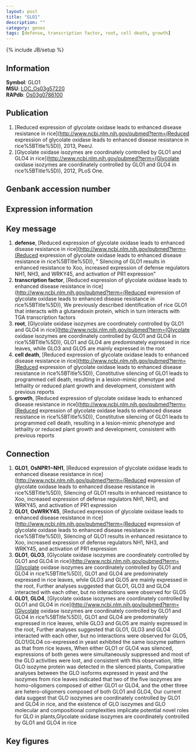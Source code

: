 ```yaml
---
layout: post
title: "GLO1"
description: ""
category: genes
tags: [defense, transcription factor, root, cell death, growth]
---
```

{% include JB/setup %}

## Information
__Symbol__: GLO1  
__MSU__: [LOC_Os03g57220](http://rice.plantbiology.msu.edu/cgi-bin/ORF_infopage.cgi?orf=LOC_Os03g57220)  
__RAPdb__: [Os03g0786100](http://rapdb.dna.affrc.go.jp/viewer/gbrowse_details/irgsp1?name=Os03g0786100)  

## Publication
1. [Reduced expression of glycolate oxidase leads to enhanced disease resistance in rice](http://www.ncbi.nlm.nih.gov/pubmed?term=(Reduced expression of glycolate oxidase leads to enhanced disease resistance in rice%5BTitle%5D)), 2013, PeerJ.
2. [Glycolate oxidase isozymes are coordinately controlled by GLO1 and GLO4 in rice](http://www.ncbi.nlm.nih.gov/pubmed?term=(Glycolate oxidase isozymes are coordinately controlled by GLO1 and GLO4 in rice%5BTitle%5D)), 2012, PLoS One.

## Genbank accession number

## Expression information

## Key message
1. __defense__, [Reduced expression of glycolate oxidase leads to enhanced disease resistance in rice](http://www.ncbi.nlm.nih.gov/pubmed?term=(Reduced expression of glycolate oxidase leads to enhanced disease resistance in rice%5BTitle%5D)), " Silencing of GLO1 results in enhanced resistance to Xoo, increased expression of defense regulators NH1, NH3, and WRKY45, and activation of PR1 expression"
2. __transcription factor__, [Reduced expression of glycolate oxidase leads to enhanced disease resistance in rice](http://www.ncbi.nlm.nih.gov/pubmed?term=(Reduced expression of glycolate oxidase leads to enhanced disease resistance in rice%5BTitle%5D)),  We previously described identification of rice GLO1 that interacts with a glutaredoxin protein, which in turn interacts with TGA transcription factors
3. __root__, [Glycolate oxidase isozymes are coordinately controlled by GLO1 and GLO4 in rice](http://www.ncbi.nlm.nih.gov/pubmed?term=(Glycolate oxidase isozymes are coordinately controlled by GLO1 and GLO4 in rice%5BTitle%5D)),  GLO1 and GLO4 are predominately expressed in rice leaves, while GLO3 and GLO5 are mainly expressed in the root
4. __cell death__, [Reduced expression of glycolate oxidase leads to enhanced disease resistance in rice](http://www.ncbi.nlm.nih.gov/pubmed?term=(Reduced expression of glycolate oxidase leads to enhanced disease resistance in rice%5BTitle%5D)),  Constitutive silencing of GLO1 leads to programmed cell death, resulting in a lesion-mimic phenotype and lethality or reduced plant growth and development, consistent with previous reports
5. __growth__, [Reduced expression of glycolate oxidase leads to enhanced disease resistance in rice](http://www.ncbi.nlm.nih.gov/pubmed?term=(Reduced expression of glycolate oxidase leads to enhanced disease resistance in rice%5BTitle%5D)),  Constitutive silencing of GLO1 leads to programmed cell death, resulting in a lesion-mimic phenotype and lethality or reduced plant growth and development, consistent with previous reports

## Connection
1. __GLO1__, __OsNPR1~NH1__, [Reduced expression of glycolate oxidase leads to enhanced disease resistance in rice](http://www.ncbi.nlm.nih.gov/pubmed?term=(Reduced expression of glycolate oxidase leads to enhanced disease resistance in rice%5BTitle%5D)),  Silencing of GLO1 results in enhanced resistance to Xoo, increased expression of defense regulators NH1, NH3, and WRKY45, and activation of PR1 expression
2. __GLO1__, __OsWRKY45__, [Reduced expression of glycolate oxidase leads to enhanced disease resistance in rice](http://www.ncbi.nlm.nih.gov/pubmed?term=(Reduced expression of glycolate oxidase leads to enhanced disease resistance in rice%5BTitle%5D)),  Silencing of GLO1 results in enhanced resistance to Xoo, increased expression of defense regulators NH1, NH3, and WRKY45, and activation of PR1 expression
3. __GLO1__, __GLO3__, [Glycolate oxidase isozymes are coordinately controlled by GLO1 and GLO4 in rice](http://www.ncbi.nlm.nih.gov/pubmed?term=(Glycolate oxidase isozymes are coordinately controlled by GLO1 and GLO4 in rice%5BTitle%5D)),  GLO1 and GLO4 are predominately expressed in rice leaves, while GLO3 and GLO5 are mainly expressed in the root, Further analyses suggested that GLO1, GLO3 and GLO4 interacted with each other, but no interactions were observed for GLO5
4. __GLO1__, __GLO4__, [Glycolate oxidase isozymes are coordinately controlled by GLO1 and GLO4 in rice](http://www.ncbi.nlm.nih.gov/pubmed?term=(Glycolate oxidase isozymes are coordinately controlled by GLO1 and GLO4 in rice%5BTitle%5D)),  GLO1 and GLO4 are predominately expressed in rice leaves, while GLO3 and GLO5 are mainly expressed in the root, Further analyses suggested that GLO1, GLO3 and GLO4 interacted with each other, but no interactions were observed for GLO5, GLO1/GLO4 co-expressed in yeast exhibited the same isozyme pattern as that from rice leaves, When either GLO1 or GLO4 was silenced, expressions of both genes were simultaneously suppressed and most of the GLO activities were lost, and consistent with this observation, little GLO isozyme protein was detected in the silenced plants, Comparative analyses between the GLO isoforms expressed in yeast and the isozymes from rice leaves indicated that two of the five isozymes are homo-oligomers composed of either GLO1 or GLO4, and the other three are hetero-oligomers composed of both GLO1 and GLO4, Our current data suggest that GLO isozymes are coordinately controlled by GLO1 and GLO4 in rice, and the existence of GLO isozymes and GLO molecular and compositional complexities implicate potential novel roles for GLO in plants,Glycolate oxidase isozymes are coordinately controlled by GLO1 and GLO4 in rice

## Key figures


